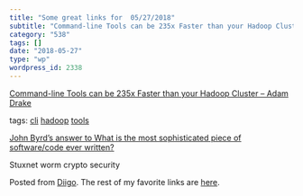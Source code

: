 ```yaml
---
title: "Some great links for  05/27/2018"
subtitle: "Command-line Tools can be 235x Faster than your Hadoop Cluster – Adam Drake"
category: "538"
tags: []
date: "2018-05-27"
type: "wp"
wordpress_id: 2338
---
```

[Command-line Tools can be 235x Faster than your Hadoop Cluster – Adam Drake](https://adamdrake.com/command-line-tools-can-be-235x-faster-than-your-hadoop-cluster.html?utm_source=hackernewsletter&utm_medium=email&utm_term=data) 

 tags: [cli](https://www.diigo.com/user/pitosalas/cli) [hadoop](https://www.diigo.com/user/pitosalas/hadoop) [tools](https://www.diigo.com/user/pitosalas/tools)

 [John Byrd’s answer to What is the most sophisticated piece of software/code ever written?](https://www.quora.com/What-is-the-most-sophisticated-piece-of-software-code-ever-written/answer/John-Byrd-2?utm_source=hackernewsletter&utm_medium=email&utm_term=fav) 

Stuxnet worm crypto security

Posted from [Diigo](https://www.diigo.com). The rest of my favorite links are [here](https://www.diigo.com/user/pitosalas).